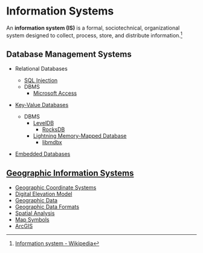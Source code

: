 # Information Systems
An **information system (IS)** is a formal, sociotechnical, organizational system designed to collect, process, store, and distribute information.[^wiki]

## Database Management Systems
- Relational Databases
  - [SQL Injection](Databases/Relational/SQL%20Injection.md)
  - DBMS
    - [Microsoft Access](Databases/Relational/DBMS/Access/README.md)

- [Key-Value Databases](Databases/Key-Value/README.md)
  - DBMS
    - [LevelDB](Databases/Key-Value/DBMS/LevelDB/README.md)
      - [RocksDB](Databases/Key-Value/DBMS/LevelDB/RocksDB/README.md)
    - [Lightning Memory-Mapped Database](Databases/Key-Value/DBMS/LMDB/README.md)
      - [libmdbx](Databases/Key-Value/DBMS/LMDB/libmdbx.md)

- [Embedded Databases](Databases/Embedded%20Databases.md)

## [Geographic Information Systems](Geographic/README.md)
- [Geographic Coordinate Systems](Geographic/Coordinate%20Systems.md)
- [Digital Elevation Model](Geographic/Digital%20Elevation%20Model.md)
- [Geographic Data](Geographic/Data.md)
- [Geographic Data Formats](Geographic/Data%20Formats.md)
- [Spatial Analysis](Geographic/Spatial%20Analysis.md)
- [Map Symbols](Geographic/Map%20Symbols.md)
- [ArcGIS](Geographic/ArcGIS/README.md)

[^wiki]: [Information system - Wikipedia](https://en.wikipedia.org/wiki/Information_system)